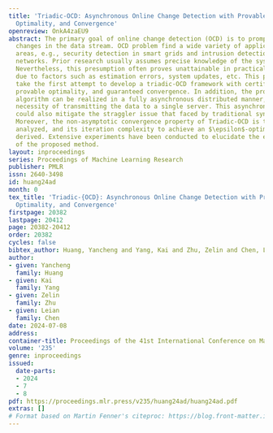 ```yaml
---
title: 'Triadic-OCD: Asynchronous Online Change Detection with Provable Robustness,
  Optimality, and Convergence'
openreview: OnkA4zaEU9
abstract: The primary goal of online change detection (OCD) is to promptly identify
  changes in the data stream. OCD problem find a wide variety of applications in diverse
  areas, e.g., security detection in smart grids and intrusion detection in communication
  networks. Prior research usually assumes precise knowledge of the system parameters.
  Nevertheless, this presumption often proves unattainable in practical scenarios
  due to factors such as estimation errors, system updates, etc. This paper aims to
  take the first attempt to develop a triadic-OCD framework with certifiable robustness,
  provable optimality, and guaranteed convergence. In addition, the proposed triadic-OCD
  algorithm can be realized in a fully asynchronous distributed manner, easing the
  necessity of transmitting the data to a single server. This asynchronous mechanism
  could also mitigate the straggler issue that faced by traditional synchronous algorithm.
  Moreover, the non-asymptotic convergence property of Triadic-OCD is theoretically
  analyzed, and its iteration complexity to achieve an $\epsilon$-optimal point is
  derived. Extensive experiments have been conducted to elucidate the effectiveness
  of the proposed method.
layout: inproceedings
series: Proceedings of Machine Learning Research
publisher: PMLR
issn: 2640-3498
id: huang24ad
month: 0
tex_title: 'Triadic-{OCD}: Asynchronous Online Change Detection with Provable Robustness,
  Optimality, and Convergence'
firstpage: 20382
lastpage: 20412
page: 20382-20412
order: 20382
cycles: false
bibtex_author: Huang, Yancheng and Yang, Kai and Zhu, Zelin and Chen, Leian
author:
- given: Yancheng
  family: Huang
- given: Kai
  family: Yang
- given: Zelin
  family: Zhu
- given: Leian
  family: Chen
date: 2024-07-08
address:
container-title: Proceedings of the 41st International Conference on Machine Learning
volume: '235'
genre: inproceedings
issued:
  date-parts:
  - 2024
  - 7
  - 8
pdf: https://proceedings.mlr.press/v235/huang24ad/huang24ad.pdf
extras: []
# Format based on Martin Fenner's citeproc: https://blog.front-matter.io/posts/citeproc-yaml-for-bibliographies/
---
```

